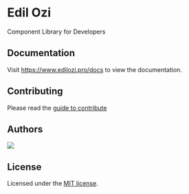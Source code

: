 # Edil Ozi

<p>Component Library for Developers</p>

## Documentation

Visit https://www.edilozi.pro/docs to view the documentation.

## Contributing

Please read the [guide to contribute](https://github.com/Edil-ozi/edil-ozi/blob/main/CONTRIBUTING.md)

## Authors

<a href="https://github.com/Edil-ozi/edil-ozi/graphs/contributors">
  <img src="https://contrib.rocks/image?repo=Edil-ozi/edil-ozi" />
</a>

## License

Licensed under the [MIT license](https://github.com/edil-ozi/edil-ozi/blob/main/LICENSE.md).
